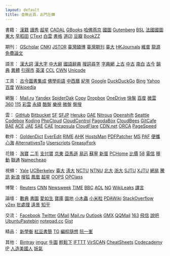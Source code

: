 ```yaml
---
layout: default
title: 查無此頁，出門左轉
---
```

書籍：
<a href="http://hanji.sinica.edu.tw/index.html?" rel="external">漢籍</a>
<a href="http://edu.duxiu.com/" rel="external">讀秀</a>
<a href="http://hn.sslibrary.com/library.jsp" rel="external">超星</a>
<a href="http://www.cadal.zju.edu.cn/Index.action" rel="external">CADAL</a>
<a href="http://books.google.com.tw/" rel="external">GBooks</a>
<a href="http://library.harvard.edu/" rel="external">哈佛燕京</a>
<a href="http://mylib.nlc.gov.cn/" rel="external">國圖</a>
<a href="http://www.gutenberg.org/wiki/Main_Page" rel="external">Gutenberg</a>
<a href="http://ostasien.digitale-sammlungen.de/en/fs1/home/static.html" rel="external">BSL</a>
<a href="http://gallica.bnf.fr/" rel="external">法國國圖</a>
<a href="http://imglib.ioc.u-tokyo.ac.jp/" rel="external">東大</a>
<a href="http://www.wul.waseda.ac.jp/kotenseki/advanced_search.html" rel="external">早稻田</a>
<a href="http://ctext.org/" rel="external">CText</a>
<a href="http://www.byscrj.com/jmm/index.htm" rel="external">白雲</a>
<a href="http://shuge.org/" rel="external">書格</a>
<a href="http://www.daoon.com/" rel="external">道卬</a>
<a href="http://book.douban.com/" rel="external">豆瓣</a>
<a href="http://bookzz.org/" rel="external">BookZZ</a>

期刊：
<a href="http://scholar.google.com/" rel="external">GScholar</a>
<a href="http://scholar.cnki.net/" rel="external">CNKI</a>
<a href="http://www.jstor.org/" rel="external">JSTOR</a>
<a href="http://ndltd.ncl.edu.tw" rel="external">臺灣碩博</a>
<a href="http://readopac.ncl.edu.tw/nclJournal/" rel="external">臺灣期刊</a>
<a href="http://www.press.ntu.edu.tw/ejournal/index.asp" rel="external">臺大</a>
<a href="http://sunzi1.lib.hku.hk/hkjo/index.jsp" rel="external">HKJournals</a>
<a href="http://www.cqvip.com/journal/" rel="external">維普</a>
<a href="http://www.qikan.com.cn/" rel="external">龍源</a>
<a href="http://www.paper800.com/" rel="external">免費論文</a>

語言：
<a href="http://218.78.212.175/hd/APP.asp" rel="external">漢大詞</a>
<a href="http://korat.ibc.ac.th/Dictionary-on-Line/Chinese_Classic/index.html" rel="external">漢大字</a>
<a href="http://korat.ibc.ac.th/Dictionary-on-Line/Chinese_Classic_TW/index.html" rel="external">中大辭</a>
<a href="http://140.111.34.46/newDict/dict/index.html" rel="external">國語辭典</a>
<a href="http://words.sinica.edu.tw/sou/sou.html" rel="external">搜詞尋字</a>
<a href="http://www.zhongwen.com/zi.htm" rel="external">字典網</a>
<a href="http://www.eastling.org/oc/oldage.aspx" rel="external">上古</a>
<a href="http://www.eastling.org/tdfweb/midage.aspx" rel="external">中古</a>
<a href="http://www.eastling.org/tdfweb/cmp.aspx?name=122" rel="external">南白</a>
<a href="http://xiaoxue.iis.sinica.edu.tw/ccr/" rel="external">古今</a>
<a href="http://ytenx.org/" rel="external">韻典</a>
<a href="http://dict.variants.moe.edu.tw/main.htm" rel="external">異體</a>
<a href="http://www.mebag.com/index/" rel="external">引得市</a>
<a href="http://cdict.info" rel="external">英漢</a>
<a href="http://ccl.pku.edu.cn:8080/ccl_corpus/" rel="external">CCL</a>
<a href="http://cwn.ling.sinica.edu.tw/" rel="external">CWN</a>
<a href="http://www.unicode.org/Public/zipped/" rel="external">Unicode</a>

工具：
<a href="http://gjtsjc.gxu.edu.cn/" rel="external">古今圖書集成</a>
<a href="http://dev.ddbc.edu.tw/glossaries/search.php" rel="external">佛學術語</a>
<a href="http://db1x.sinica.edu.tw/sinocal/" rel="external">中西曆</a>
<a href="http://www.alai.net/app/index.php/His/" rel="external">紀年</a>
<a href="http://203.116.165.138/" rel="external">Google</a>
<a href="https://duckduckgo.com/" rel="external">DuckDuckGo</a>
<a href="http://www.bing.com/" rel="external">Bing</a>
<a href="https://www.yahoo.com/" rel="external">Yahoo</a>
<a href="http://www.baidu.com/" rel="external">百度</a>
<a href="http://wikipedia.org/" rel="external">Wikipedia</a>

網盤：
<a href="https://cloud.mail.ru/" rel="external">Mail.ru</a>
<a href="https://disk.yandex.com" rel="external">Yandex</a>
<a href="https://spideroak.com/" rel="external">SpiderOak</a>
<a href="https://www.copy.com/" rel="external">Copy</a>
<a href="https://www.dropbox.com/" rel="external">Dropbox</a>
<a href="https://onedrive.live.com/" rel="external">OneDrive</a>
<a href="http://www.kuaipan.cn/home.htm" rel="external">快盤</a>
<a href="http://pan.baidu.com/" rel="external">百度</a>
<a href="http://www.weiyun.com/" rel="external">微雲</a>
<a href="http://yunpan.360.cn/" rel="external">360</a>
<a href="http://115.com/" rel="external">115</a>
<a href="https://caiyun.feixin.10086.cn/" rel="external">彩雲</a>
<a href="http://www.ys168.com/" rel="external">永碩</a>
<a href="http://www.kanbox.com/" rel="external">酷盤</a>
<a href="http://cloud.letv.com/webdisk/home/index" rel="external">樂視</a>
<a href="http://vdisk.weibo.com/" rel="external">微盤</a>
<a href="http://www.pansou.com/" rel="external">盤搜</a>

雲：
<a href="https://github.com/" rel="external">GitHub</a>
<a href="https://bitbucket.org/" rel="external">Bitbucket</a>
<a href="http://sf.net" rel="external">SF</a>
<a href="http://sourceforge.jp/" rel="external">SFJP</a>
<a href="http://www.heroku.com/" rel="external">Heruko</a>
<a href="https://appengine.google.com/" rel="external">GAE</a>
<a href="https://www.nitrous.io/" rel="external">Nitrous</a>
<a href="https://openshift.redhat.com/app/" rel="external">Openshift</a>
<a href="https://seattlegeni.cs.washington.edu/" rel="external">Seattle</a>
<a href="https://www.codebox.io/about" rel="external">Codebox</a>
<a href="https://koding.com/" rel="external">Koding</a>
<a href="http://www.phpcloud.com/" rel="external">PhpCloud</a>
<a href="https://www.cloudcontrol.com/" rel="external">CloudControl</a>
<a href="https://pagodabox.com/" rel="external">PagodaBox</a>
<a href="http://www.cloudbees.com/" rel="external">CloudBees</a>
<a href="https://gitcafe.com/" rel="external">GitCafe</a>
<a href="http://developer.baidu.com/cloud/rt" rel="external">BAE</a>
<a href="http://www.aliyun.com/product/ace/" rel="external">ACE</a>
<a href="http://appengine.jd.com/product/jae.html" rel="external">JAE</a>
<a href="http://sae.sina.com.cn/" rel="external">SAE</a>
<a href="http://www.grandcloud.cn/product/ae" rel="external">CAE</a>
<a href="http://www.incapsula.com/" rel="external">Incapsula</a>
<a href="https://www.cloudflare.com/" rel="external">CloudFlare</a>
<a href="http://www.cdn.net/" rel="external">CDN.net</a>
<a href="http://www.orca.io/" rel="external">ORCA</a>
<a href="https://developers.google.com/speed/pagespeed/service" rel="external">PageSpeed</a>

軟件：
<a href="https://github.com/goldendict/goldendict/wiki/Early-Access-Builds-for-Windows" rel="external">GoldenDict</a>
<a href="http://www.everedit.net/" rel="external">EverEdit</a>
<a href="https://code.google.com/p/rimeime/" rel="external">RIME</a>
<a href="http://ahkscript.org/download/" rel="external">AHK</a>
<a href="http://hostsman.abelhadigital.com/" rel="external">HostsMan</a>
<a href="http://pdfpatcher.cnblogs.com/" rel="external">PDFPatcher</a>
<a href="http://itellyou.cn/" rel="external">MS</a>
<a href="http://portableapps.com/apps" rel="external">PAF</a>
<a href="http://forum.portableappc.com/viewtopic.php?f=4&t=386" rel="external">便攜</a>
<a href="http://hrtsea.com/" rel="external">心海</a>
<a href="http://alternativeto.net/" rel="external">AlternativesTo</a>
<a href="http://userscripts.org:8080/" rel="external">Userscripts</a>
<a href="https://greasyfork.org/" rel="external">GreasyFork</a>

花錢：
<a href="http://www.taobao.com/" rel="external">淘寶</a>
<a href="http://2.taobao.com/" rel="external">二手</a>
<a href="https://www.alipay.com/" rel="external">支付寶</a>
<a href="http://jd.com/" rel="external">京東</a>
<a href="http://www.amazon.cn/" rel="external">亞馬遜</a>
<a href="http://www.51buy.com/" rel="external">易迅</a>
<a href="http://www.suning.com/" rel="external">蘇寧</a>
<a href="http://www.newegg.cn/" rel="external">新蛋</a>
<a href="http://global.pchome.com.tw/index/" rel="external">PCHome</a>
<a href="http://www.box-z.com/" rel="external">比價</a>
<a href="http://58.com/" rel="external">58</a>
<a href="http://189.cn/" rel="external">電信</a>
<a href="http://gx.10086.cn/" rel="external">移動</a>
<a href="http://www.10010.com/" rel="external">聯通</a>
<a href="https://www.namecheap.com/" rel="external">Namecheap</a>

視頻：
<a href="http://oyc.yale.edu" rel="external">Yale</a>
<a href="http://www.youtube.com/ucberkeley" rel="external">UCBerkeley</a>
<a href="http://ocw.aca.ntu.edu.tw/ntu-ocw/" rel="external">臺大</a>
<a href="http://ocw.nthu.edu.tw/ocw/index.php" rel="external">淸大</a>
<a href="http://ocw.nctu.edu.tw/" rel="external">NCTU</a>
<a href="http://ocw.lib.ntnu.edu.tw/" rel="external">NTNU</a>
<a href="http://opencourse.pku.edu.cn/" rel="external">北大</a>
<a href="http://ocw.zju.edu.cn/cn/default.jsp" rel="external">浙大</a>
<a href="http://v.sjtu.edu.cn/" rel="external">SJTU</a>
<a href="http://oc.xjtu.edu.cn/" rel="external">XJTU</a>
<a href="http://open.163.com/" rel="external">網易</a>
<a href="http://v.qq.com/zt2011/open/" rel="external">騰訊</a>
<a href="http://open.sina.com.cn/" rel="external">新浪</a>
<a href="http://tv.sohu.com/open/" rel="external">搜狐</a>
<a href="http://v.ifeng.com/gongkaike/" rel="external">鳳凰</a>
<a href="http://openv.chaoxing.com/" rel="external">超星</a>
<a href="http://www.myoops.org/cocw/index.htm" rel="external">OOPS</a>
<a href="http://www.opclass.com/" rel="external">OPClass</a>

博覽：
<a href="http://www.reuters.com/" rel="external">Reuters</a>
<a href="http://www.cnn.com/" rel="external">CNN</a>
<a href="http://www.newsweek.com/" rel="external">Newsweek</a>
<a href="http://time.com/" rel="external">TIME</a>
<a href="http://www.bbc.co.uk/" rel="external">BBC</a>
<a href="http://www.aol.com/" rel="external">AOL</a>
<a href="http://www.nationalgeographic.com/" rel="external">NG</a>
<a href="https://wikileaks.org/" rel="external">WikiLeaks</a>
<a href="http://www.yeeyan.org/" rel="external">譯言</a>

論壇：
<a href="http://bbs.gxsd.com.cn/" rel="external">數典</a>
<a href="https://www.eshuyuan.net" rel="external">書園</a>
<a href="http://forum.er07.com/index.php" rel="external">愛如生</a>
<a href="http://www.dushubaoku.cn/forum.php" rel="external">寶庫</a>
<a href="http://www.readfree.net/bbs/" rel="external">園地</a>
<a href="http://emuch.net/bbs/index.php" rel="external">小木蟲</a>
<a href="http://www.xiaomili.cn/" rel="external">小米粒</a>
<a href="http://www.pdawiki.com/forum/forum.php" rel="external">PDAWiki</a>
<a href="http://stackoverflow.com/" rel="external">StackOverflow</a>
<a href="http://www.v2ex.com/" rel="external">v2ex</a>
<a href="http://www.bathome.net/" rel="external">批處理</a>
<a href="http://bbs.pcbeta.com/" rel="external">遠景</a>
<a href="http://www.zhihu.com/" rel="external">知乎</a>


交流：
<a href="https://www.facebook.com/" rel="external">Facebook</a>
<a href="https://twitter.com/" rel="external">Twitter</a>
<a href="https://www.gmail.com/" rel="external">GMail</a>
<a href="https://mail.ru/" rel="external">Mail.ru</a>
<a href="https://outlook.com/" rel="external">Outlook</a>
<a href="http://www.gmx.com/" rel="external">GMX</a>
<a href="https://mail.qq.com/" rel="external">QQMail</a>
<a href="http://mail.163.com/" rel="external">163</a>
<a href="https://webim.feixin.10086.cn/login.aspx" rel="external">飛信</a>
<a href="http://www.shuobar.cn/" rel="external">說吧</a>
<a href="http://paste.ubuntu.com/" rel="external">UbuntuPastebin</a>
<a href="http://notepad.cc/" rel="external">notepad.cc</a>
<a href="https://gist.github.com/" rel="external">Gist</a>

精品：
<a href="http://mypaper.pchome.com.tw/ngoigp" rel="external">新學衡</a>
<a href="http://ilofen.blogspot.com/" rel="external">紅豆書簡</a>
<a href="http://www.tglin.idv.tw/epaper/epaper_list.htm" rel="external">TG</a>
<a href="http://program-think.blogspot.com/" rel="external">編程隨想</a>
<a href="http://www.ruanyifeng.com/blog/" rel="external">阮一峯</a>

其他：
<a href="https://bintray.com/" rel="external">Bintray</a>
<a href="http://imgur.com/" rel="external">imgur</a>
<a href="http://ntu.me/" rel="external">牛圖</a>
<a href="http://ezdl.it/" rel="external">輕鬆下</a>
<a href="https://ifttt.com/" rel="external">IFTTT</a>
<a href="http://www.virscan.org/" rel="external">VirSCAN</a>
<a href="http://www.cheat-sheets.org/" rel="external">CheatSheets</a>
<a href="http://www.codecademy.com/" rel="external">Codecademy</a>
<a href="http://ip.chinaz.com/" rel="external">IP</a>
<a href="http://cn.usinfo.me/" rel="external">人造美國人</a>
<a href="http://www.u17.com/" rel="external">妖氣</a>